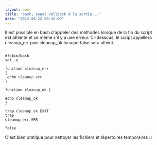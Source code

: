 ```yaml
---
layout: post
title: "bash, appel callback à la sortie..."
date: "2012-06-22 09:42:00"
---
```

Il est possible en bash d'appeler des méthodes lorsque de la fin du script est atteinte et ce même s'il y a une erreur.  Ci-dessous, le script appellera cleanup_err puis cleanup_ok lorsque false sera atteint.  <code><pre><br />#!/bin/bash<br />set -e<br /><br />function cleanup_err {<br />  echo cleanup_err<br />}<br /><br />function cleanup_ok {<br />  echo cleanup_ok<br />}<br />  <br />trap cleanup_ok EXIT<br />trap cleanup_err ERR<br />  <br />false<br /></pre></code> C'est bien pratique pour nettoyer les fichiers et répertoires temporaires :)

